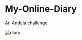 # My-Online-Diary
An Andela challenge

![diary](https://user-images.githubusercontent.com/31989539/42674910-477c815c-867a-11e8-9241-3c76d5978f7a.jpg)
